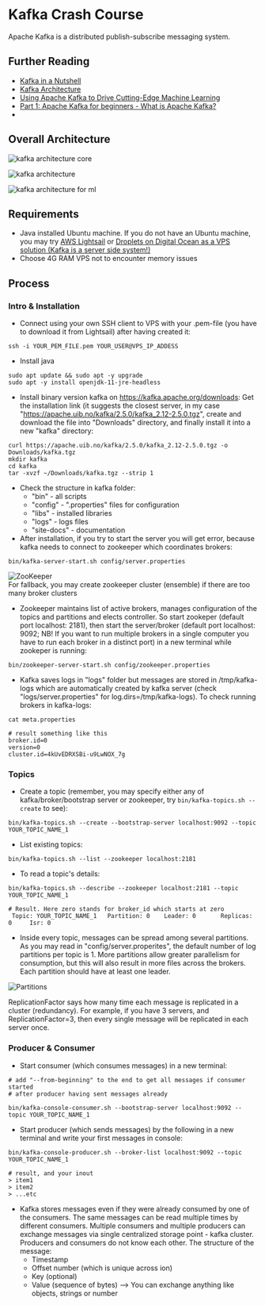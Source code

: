# Kafka Crash Course

Apache Kafka is a distributed publish-subscribe messaging system.

## Further Reading 
- <a href="https://sookocheff.com/post/kafka/kafka-in-a-nutshell/">Kafka in a Nutshell</a>
- <a href="http://cloudurable.com/blog/kafka-architecture/index.html">Kafka Architecture</a>
- <a href="https://www.confluent.io/blog/using-apache-kafka-drive-cutting-edge-machine-learning/">Using Apache Kafka to Drive Cutting-Edge Machine Learning</a>
- <a href="https://www.cloudkarafka.com/blog/2016-11-30-part1-kafka-for-beginners-what-is-apache-kafka.html">Part 1: Apache Kafka for beginners - What is Apache Kafka?</a>
- <a href=""> </a>

## Overall Architecture

![kafka architecture core](./assets/kafka-architecture-core.png?raw=true "kafka architecture core")  

![kafka architecture](./assets/kafka-architecture.png?raw=true "kafka architecture") 

![kafka architecture for ml](./assets/kafka-architecture-for-ml.png?raw=true "kafka architecture for ML")  


## Requirements
- Java installed Ubuntu machine. If you do not have an Ubuntu machine, you may try <a href="https://aws.amazon.com/lightsail/">AWS Lightsail</a> or <a href="https://www.digitalocean.com/products/droplets/"> Droplets on Digital Ocean as a VPS solution (Kafka is a server side system!)</a>
- Choose 4G RAM VPS not to encounter memory issues

## Process
### Intro & Installation
- Connect using your own SSH client to VPS with your .pem-file (you have to download it from Lightsail) after having created it:
```
ssh -i YOUR_PEM_FILE.pem YOUR_USER@VPS_IP_ADDESS
```
- Install java
```
sudo apt update && sudo apt -y upgrade
sudo apt -y install openjdk-11-jre-headless
```
- Install binary version kafka on https://kafka.apache.org/downloads: Get the installation link (it suggests the closest server, in my case "https://apache.uib.no/kafka/2.5.0/kafka_2.12-2.5.0.tgz", create and download the file into "Downloads" directory, and finally install it into a new "kafka" directory: 
```
curl https://apache.uib.no/kafka/2.5.0/kafka_2.12-2.5.0.tgz -o Downloads/kafka.tgz
mkdir kafka
cd kafka
tar -xvzf ~/Downloads/kafka.tgz --strip 1
```
- Check the structure in kafka folder:
  - "bin" - all scripts
  - "config" - ".properties" files for configuration
  - "libs" - installed libraries
  - "logs" - logs files
  - "site-docs" - documentation
- After installation, if you try to start the server you will get error, because kafka needs to connect to zookeeper which coordinates brokers:
```
bin/kafka-server-start.sh config/server.properties
```
![ZooKeeper](./assets/zookeper-coordination.png?raw=true "ZooKeeper")   
For fallback, you may create zookeeper cluster (ensemble) if there are too many broker clusters

- Zookeeper maintains list of active brokers, manages configuration of the topics and partitions and elects controller. So start zookeper (default port localhost: 2181), then start the server/broker (default port localhost: 9092; NB! If you want to run multiple brokers in a single computer you have to run each broker in a distinct port) in a new terminal while zookeper is running:
```
bin/zookeeper-server-start.sh config/zookeeper.properties
```
- Kafka saves logs in "logs" folder but messages are stored in /tmp/kafka-logs which are automatically created by kafka server (check "logs/server.properties" for log.dirs=/tmp/kafka-logs). To check running brokers in kafka-logs:  
```
cat meta.properties

# result something like this
broker.id=0
version=0
cluster.id=4kUvEDRXSBi-u9LwNOX_7g
```
### Topics
- Create a topic (remember, you may specify either any of kafka/broker/bootstrap server or zookeeper, try ```bin/kafka-topics.sh --create``` to see):
```
bin/kafka-topics.sh --create --bootstrap-server localhost:9092 --topic YOUR_TOPIC_NAME_1
```
- List existing topics:
```
bin/kafka-topics.sh --list --zookeeper localhost:2181
```
- To read a topic's details:
```
bin/kafka-topics.sh --describe --zookeeper localhost:2181 --topic YOUR_TOPIC_NAME_1

# Result. Here zero stands for broker_id which starts at zero
 Topic: YOUR_TOPIC_NAME_1   Partition: 0    Leader: 0       Replicas: 0     Isr: 0
```   
- Inside every topic, messages can be spread among several partitions. As you may read in "config/server.properites", the default number of log partitions per topic is 1. More partitions allow greater parallelism for consumption, but this will also result in more files across the brokers. Each partition should have at least one leader.  

![Partitions](./assets/kafka-partitions.png?raw=true "Partitions")  

ReplicationFactor says how many time each message is replicated in a cluster (redundancy). For example, if you have 3 servers, and ReplicationFactor=3, then every single message will be replicated in each server once.

### Producer & Consumer
- Start consumer (which consumes messages) in a new terminal:
```
# add "--from-beginning" to the end to get all messages if consumer started 
# after producer having sent messages already

bin/kafka-console-consumer.sh --bootstrap-server localhost:9092 --topic YOUR_TOPIC_NAME_1 
```
- Start producer (which sends messages) by the following in a new terminal and write your first messages in console:  
```
bin/kafka-console-producer.sh --broker-list localhost:9092 --topic YOUR_TOPIC_NAME_1

# result, and your inout
> item1
> item2 
> ...etc
```
- Kafka stores messages even if they were already consumed by one of the consumers. The same messages can be read multiple times by different consumers. Multiple consumers and multiple producers can exchange messages via single centralized storage point - kafka cluster. Producers and consumers do not know each other.
The structure of the message:
  - Timestamp
  - Offset number (which is unique across 
  ion)
  - Key (optional)
  - Value (sequence of bytes) --> You can exchange anything like objects, strings or number

